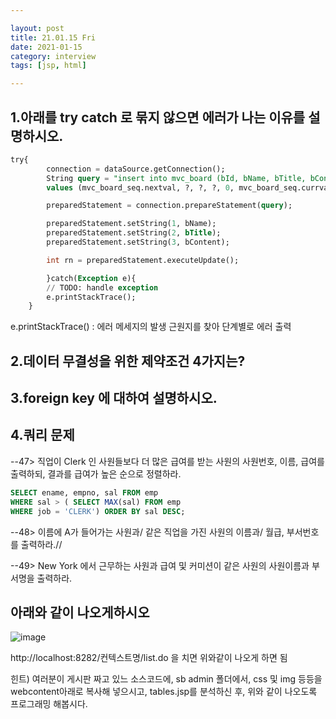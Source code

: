 ```yaml
---

layout: post
title: 21.01.15 Fri
date: 2021-01-15
category: interview
tags: [jsp, html]

---
```


## 1.아래를 try catch 로 묶지 않으면 에러가 나는 이유를 설명하시오.
~~~SQL
try{
		connection = dataSource.getConnection();
		String query = "insert into mvc_board (bId, bName, bTitle, bContent, bHit, bGroup, bStep, bIndent) 
		values (mvc_board_seq.nextval, ?, ?, ?, 0, mvc_board_seq.currval, 0, 0 )";

		preparedStatement = connection.prepareStatement(query);

		preparedStatement.setString(1, bName);
		preparedStatement.setString(2, bTitle);
		preparedStatement.setString(3, bContent);

		int rn = preparedStatement.executeUpdate();

		}catch(Exception e){
		// TODO: handle exception
		e.printStackTrace();
	}
~~~



e.printStackTrace() : 에러 메세지의 발생 근원지를 찾아 단계별로 에러 출력



## 2.데이터 무결성을 위한 제약조건 4가지는?

## 3.foreign key 에 대하여 설명하시오.


## 4.쿼리 문제
--47> 직업이 Clerk 인 사원들보다 더 많은 급여를 받는 사원의 사원번호, 이름, 급여를 출력하되,
 결과를 급여가 높은 순으로 정렬하라.
~~~SQL
SELECT ename, empno, sal FROM emp
WHERE sal > ( SELECT MAX(sal) FROM emp
WHERE job = 'CLERK') ORDER BY sal DESC;
~~~


--48> 이름에 A가 들어가는 사원과/ 같은 직업을 가진 사원의 이름과/ 월급, 부서번호를 출력하라.//

 

 


--49> New  York 에서 근무하는 사원과 급여 및 커미션이 같은 사원의 사원이름과 부서명을 출력하라.

 

 

 

 


## 아래와 같이 나오게하시오

![image](https://user-images.githubusercontent.com/74958197/104837964-5c175280-58fb-11eb-83ce-72d7739e7ff3.png)

http://localhost:8282/컨텍스트명/list.do 을 치면 위와같이 나오게 하면 됨

힌트) 여러분이 게시판 짜고 있느 소스코드에, sb admin 폴더에서, css 및 img 등등을 webcontent아래로 복사해 넣으시고, tables.jsp를 분석하신 후, 위와 같이 나오도록 프로그래밍 해봅시다.
